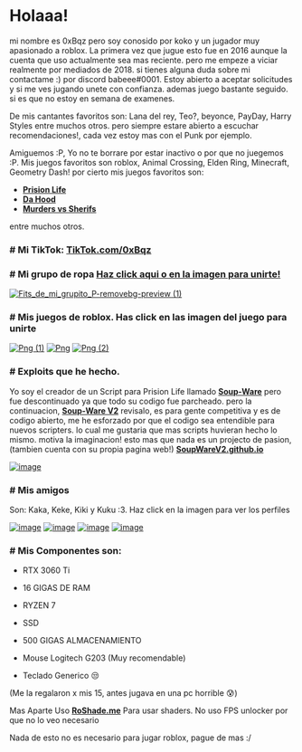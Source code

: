# Holaaa!
mi nombre es 0xBqz pero soy conosido por koko y un jugador muy apasionado a roblox. La primera vez que jugue esto fue en 2016 aunque la cuenta que uso actualmente sea mas reciente. pero me empeze a viciar realmente por mediados de 2018. si tienes alguna duda sobre mi contactame :) por discord babeee#0001. Estoy abierto a aceptar solicitudes y si me ves jugando unete con confianza. ademas juego bastante seguido. si es que no estoy en semana de examenes.

De mis cantantes favoritos son: Lana del rey, Teo?, beyonce, PayDay, Harry Styles entre muchos otros. pero siempre estare abierto a escuchar recomendaciones!, cada vez estoy mas con el Punk por ejemplo.

Amiguemos :P, Yo no te borrare por estar inactivo o por que no juegemos :P. Mis juegos favoritos son roblox, Animal Crossing, Elden Ring, Minecraft, Geometry Dash! por cierto mis juegos favoritos son:
* [**Prision Life**](https://www.roblox.com/games/155615604/Prison-Life)
* [**Da Hood**](https://www.roblox.com/games/2788229376/Da-Hood)
* [**Murders vs Sherifs**](https://www.roblox.com/games/5154858502/Murderers-vs-Sheriffs)

entre muchos otros.
### # Mi TikTok: [**TikTok.com/0xBqz**](https://www.tiktok.com/@vsmpiresx)

### # Mi grupo de ropa [**Haz click aqui o en la imagen para unirte!**](https://www.roblox.com/groups/16050055/0xBzq-gang)
[![Fits_de_mi_grupito_P-removebg-preview (1)](https://user-images.githubusercontent.com/97072588/235334687-70c41b7a-6a36-4149-bf13-4931cbb7ae79.png)](https://www.roblox.com/groups/16050055/0xBzq-gang)
### # Mis juegos de roblox. Has click en las imagen del juego para unirte
[![Png (1)](https://user-images.githubusercontent.com/97072588/235338971-a741fcdd-5264-42db-9a94-39d932b83e41.png)](https://www.roblox.com/games/11354487511/Aethers-pink-garden)
[![Png](https://user-images.githubusercontent.com/97072588/235338973-48d61cd6-e175-41be-9808-47e757c008cd.png)](https://www.roblox.com/games/11421964362/VC-Aestetic-Chill-Park)
[![Png (2)](https://user-images.githubusercontent.com/97072588/235339019-a38643fc-427f-407d-a1ed-e79d391b97c4.png)](https://www.roblox.com/games/11446548386/40-OFF)
### # Exploits que he hecho.
Yo soy el creador de un Script para Prision Life llamado [**Soup-Ware**](https://github.com/0xBqz/SoupWare) pero fue descontinuado ya que todo su codigo fue parcheado. pero la continuacion, [**Soup-Ware V2**](https://github.com/0xBqz/SoupWareV2) revisalo, es para gente competitiva y es de codigo abierto, me he esforzado por que el codigo sea entendible para nuevos scripters. lo cual me gustaria que mas scripts huvieran hecho lo mismo. motiva la imaginacion! esto mas que nada es un projecto de pasion, (tambien cuenta con su propia pagina web!) [**SoupWareV2.github.io**](https://0xbqz.github.io/SoupWareV2)

[![image](https://user-images.githubusercontent.com/97072588/211168490-f1899303-86b4-4d63-a8a2-8c9b85b91eb4.png)](https://github.com/0xBqz/SoupWareV2)

### # Mis amigos
Son: Kaka, Keke, Kiki y Kuku :3. Haz click en la imagen para ver los perfiles

[![image](https://tr.rbxcdn.com/d0eea955d2db27294801b76e597b0ce0/352/352/Avatar/Png)](https://www.roblox.com/users/1907829506/profile)
[![image](https://tr.rbxcdn.com/40c142d206a52f39aa8e5692b5d75fe4/352/352/Avatar/Png)](https://www.roblox.com/users/280954129/profile)
[![image](https://tr.rbxcdn.com/abf09e9063d56c087bd4988a684bb595/352/352/Avatar/Png)](https://www.roblox.com/users/2387785867/profile)
[![image](https://tr.rbxcdn.com/0e51218c203ce8f5e1962e2c7f8f11de/352/352/Avatar/Png)](https://www.roblox.com/users/1388327784/profile)

### # Mis Componentes son:
* RTX 3060 Ti
* 16 GIGAS DE RAM
* RYZEN 7
* SSD
* 500 GIGAS ALMACENAMIENTO


* Mouse Logitech G203 (Muy recomendable)
* Teclado Generico 😒

(Me la regalaron x mis 15, antes jugava en una pc horrible 😰)

Mas Aparte Uso [**RoShade.me**](https://roshade.com/) Para usar shaders. 
No uso FPS unlocker por que no lo veo necesario

Nada de esto no es necesario para jugar roblox, pague de mas :/

